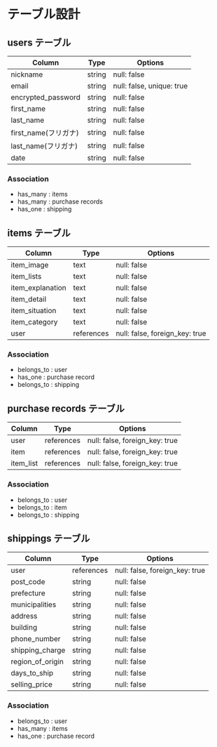 # テーブル設計

## users テーブル

| Column             | Type   | Options     |
| ------------------ | ------ | ----------- |
| nickname           | string | null: false |
| email              | string | null: false, unique: true |
| encrypted_password | string | null: false |
| first_name         | string | null: false |
| last_name          | string | null: false |
| first_name(フリガナ) | string | null: false |
| last_name(フリガナ)  | string | null: false |
| date               | string | null: false |

### Association

- has_many : items
- has_many : purchase records
- has_one  : shipping

## items テーブル

| Column     | Type        | Options                                           |
| ---------- | ----------  | ------------------------------------------------- |
| item_image | text        | null: false                                       |
| item_lists | text        | null: false                                       |
| item_explanation  | text | null: false                                       |
| item_detail       | text | null: false                                       |
| item_situation    | text | null: false                                       |
| item_category     | text | null: false                                       |
| user         | references| null: false, foreign_key: true                    |

### Association

- belongs_to : user
- has_one :  purchase record
- belongs_to : shipping


## purchase records テーブル

| Column       | Type       | Options                        |
| ------------ | ---------- | ------------------------------ |
| user         | references | null: false, foreign_key: true |
| item         | references | null: false, foreign_key: true |
| item_list    | references | null: false, foreign_key: true |

### Association

- belongs_to : user
- belongs_to : item
- belongs_to : shipping



## shippings テーブル

| Column          | Type       | Options                        |
| ------------    | ---------- | ------------------------------ |
| user            | references | null: false, foreign_key: true |
| post_code       | string     | null: false |
| prefecture      | string     | null: false |
| municipalities  | string     | null: false |
| address         | string     | null: false |
| building        | string     | null: false |
| phone_number    | string     | null: false |
| shipping_charge | string     | null: false |
| region_of_origin| string     | null: false |
| days_to_ship    | string     | null: false |
| selling_price   | string     | null: false |


### Association

- belongs_to : user
- has_many : items
- has_one :  purchase record